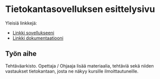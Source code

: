 # Tietokantasovelluksen esittelysivu

Yleisiä linkkejä:

* [Linkki sovellukseeni](https://waxwax.cs.helsinki.fi/tsoha_uus)
* [Linkki dokumentaatiooni](https://github.com/WaffeFIN/Tsoha-Bootstrap/blob/master/doc/Tsohadoc.pdf)

## Työn aihe

Tehtäväarkisto. Opettaja / Ohjaaja lisää materiaalia, tehtäviä sekä niiden vastaukset tietokantaan, josta ne näkyy kursille ilmoittautuneille.
